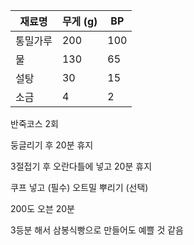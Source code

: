 
| 재료명 | 무게 (g) | BP |
| ---- | ---- | ---- |
| 통밀가루 | 200 | 100 |
| 물 | 130 | 65 |
| 설탕 | 30 | 15 |
| 소금 | 4 | 2 |

반죽코스 2회

둥글리기 후 20분 휴지

3절접기 후 오란다틀에 넣고 20분 휴지

쿠프 넣고 (필수) 오트밀 뿌리기 (선택)

200도 오븐 20분

3등분 해서 삼봉식빵으로 만들어도 예쁠 것 같음